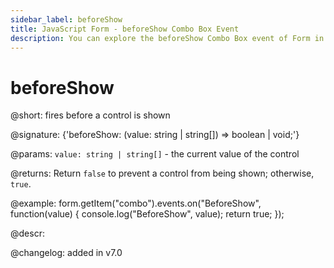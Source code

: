 ```yaml
---
sidebar_label: beforeShow
title: JavaScript Form - beforeShow Combo Box Event 
description: You can explore the beforeShow Combo Box event of Form in the documentation of the DHTMLX JavaScript UI library. Browse developer guides and API reference, try out code examples and live demos, and download a free 30-day evaluation version of DHTMLX Suite 7.
---
```


# beforeShow

@short: fires before a control is shown

@signature: {'beforeShow: (value: string | string[]) => boolean | void;'}

@params:
`value: string | string[]` - the current value of the control

@returns:
Return `false` to prevent a control from being shown; otherwise, `true`.

@example:
form.getItem("combo").events.on("BeforeShow", function(value) {
    console.log("BeforeShow", value);
    return true;
});

@descr:

@changelog: added in v7.0
